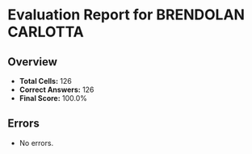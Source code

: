# Evaluation Report for BRENDOLAN CARLOTTA

## Overview

- **Total Cells:** 126
- **Correct Answers:** 126
- **Final Score:** 100.0%

## Errors

- No errors.